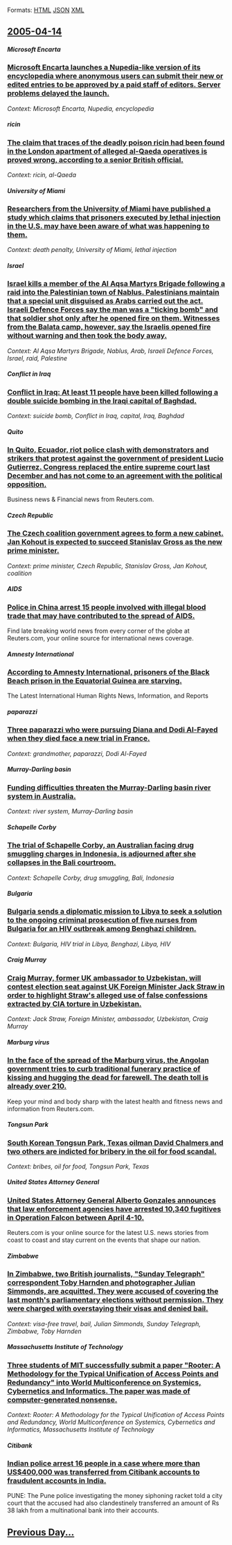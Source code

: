 
Formats: [HTML](2005/04/14/index.html)  [JSON](2005/04/14/index.json)  [XML](2005/04/14/index.xml)  

## [2005-04-14](/news/2005/04/14/index.md)

##### Microsoft Encarta
### [ Microsoft Encarta launches a Nupedia-like version of its encyclopedia where anonymous users can submit their new or edited entries to be approved by a paid staff of editors. Server problems delayed the launch. ](/news/2005/04/14/microsoft-encarta-launches-a-nupedia-like-version-of-its-encyclopedia-where-anonymous-users-can-submit-their-new-or-edited-entries-to-be-ap.md)
_Context: Microsoft Encarta, Nupedia, encyclopedia_

##### ricin
### [ The claim that traces of the deadly poison ricin had been found in the London apartment of alleged al-Qaeda operatives is proved wrong, according to a senior British official. ](/news/2005/04/14/the-claim-that-traces-of-the-deadly-poison-ricin-had-been-found-in-the-london-apartment-of-alleged-al-qaeda-operatives-is-proved-wrong-acc.md)
_Context: ricin, al-Qaeda_

##### University of Miami
### [ Researchers from the University of Miami have published a study which claims that prisoners executed by lethal injection in the U.S. may have been aware of what was happening to them. ](/news/2005/04/14/researchers-from-the-university-of-miami-have-published-a-study-which-claims-that-prisoners-executed-by-lethal-injection-in-the-u-s-may-ha.md)
_Context: death penalty, University of Miami, lethal injection_

##### Israel
### [ Israel kills a member of the Al Aqsa Martyrs Brigade following a raid into the Palestinian town of Nablus. Palestinians maintain that a special unit disguised as Arabs carried out the act. Israeli Defence Forces say the man was a "ticking bomb" and that soldier shot only after he opened fire on them. Witnesses from the Balata camp, however, say the Israelis opened fire without warning and then took the body away. ](/news/2005/04/14/israel-kills-a-member-of-the-al-aqsa-martyrs-brigade-following-a-raid-into-the-palestinian-town-of-nablus-palestinians-maintain-that-a-spe.md)
_Context: Al Aqsa Martyrs Brigade, Nablus, Arab, Israeli Defence Forces, Israel, raid, Palestine_

##### Conflict in Iraq
### [ Conflict in Iraq: At least 11 people have been killed following a double suicide bombing in the Iraqi capital of Baghdad. ](/news/2005/04/14/conflict-in-iraq-at-least-11-people-have-been-killed-following-a-double-suicide-bombing-in-the-iraqi-capital-of-baghdad.md)
_Context: suicide bomb, Conflict in Iraq, capital, Iraq, Baghdad_

##### Quito
### [ In Quito, Ecuador, riot police clash with demonstrators and strikers that protest against the government of president Lucio Gutierrez. Congress replaced the entire supreme court last December and has not come to an agreement with the political opposition. ](/news/2005/04/14/in-quito-ecuador-riot-police-clash-with-demonstrators-and-strikers-that-protest-against-the-government-of-president-lucio-gutia-c-rrez-con.md)
Business news & Financial news from Reuters.com.

##### Czech Republic
### [ The Czech coalition government agrees to form a new cabinet. Jan Kohout is expected to succeed Stanislav Gross as the new prime minister. ](/news/2005/04/14/the-czech-coalition-government-agrees-to-form-a-new-cabinet-jan-kohout-is-expected-to-succeed-stanislav-gross-as-the-new-prime-minister.md)
_Context: prime minister, Czech Republic, Stanislav Gross, Jan Kohout, coalition_

##### AIDS
### [ Police in China arrest 15 people involved with illegal blood trade that may have contributed to the spread of AIDS. ](/news/2005/04/14/police-in-china-arrest-15-people-involved-with-illegal-blood-trade-that-may-have-contributed-to-the-spread-of-aids.md)
Find late breaking world news from every corner of the globe at Reuters.com, your online source for international news coverage.

##### Amnesty International
### [ According to Amnesty International, prisoners of the Black Beach prison in the Equatorial Guinea are starving. ](/news/2005/04/14/according-to-amnesty-international-prisoners-of-the-black-beach-prison-in-the-equatorial-guinea-are-starving.md)
The Latest International Human Rights News, Information, and Reports

##### paparazzi
### [ Three paparazzi who were pursuing Diana and Dodi Al-Fayed when they died face a new trial in France. ](/news/2005/04/14/three-paparazzi-who-were-pursuing-diana-and-dodi-al-fayed-when-they-died-face-a-new-trial-in-france.md)
_Context: grandmother, paparazzi, Dodi Al-Fayed_

##### Murray-Darling basin
### [ Funding difficulties threaten the Murray-Darling basin river system in Australia. ](/news/2005/04/14/funding-difficulties-threaten-the-murrayadarling-basin-river-system-in-australia.md)
_Context: river system, Murray-Darling basin_

##### Schapelle Corby
### [ The trial of Schapelle Corby, an Australian facing drug smuggling charges in Indonesia, is adjourned after she collapses in the Bali courtroom. ](/news/2005/04/14/the-trial-of-schapelle-corby-an-australian-facing-drug-smuggling-charges-in-indonesia-is-adjourned-after-she-collapses-in-the-bali-courtr.md)
_Context: Schapelle Corby, drug smuggling, Bali, Indonesia_

##### Bulgaria
### [ Bulgaria sends a diplomatic mission to Libya to seek a solution to the ongoing criminal prosecution of five nurses from Bulgaria for an HIV outbreak among Benghazi children. ](/news/2005/04/14/bulgaria-sends-a-diplomatic-mission-to-libya-to-seek-a-solution-to-the-ongoing-criminal-prosecution-of-five-nurses-from-bulgaria-for-an-hiv.md)
_Context: Bulgaria, HIV trial in Libya, Benghazi, Libya, HIV_

##### Craig Murray
### [ Craig Murray, former UK ambassador to Uzbekistan, will contest election seat against UK Foreign Minister Jack Straw in order to highlight Straw's alleged use of false confessions extracted by CIA torture in Uzbekistan. ](/news/2005/04/14/craig-murray-former-uk-ambassador-to-uzbekistan-will-contest-election-seat-against-uk-foreign-minister-jack-straw-in-order-to-highlight-s.md)
_Context: Jack Straw, Foreign Minister, ambassador, Uzbekistan, Craig Murray_

##### Marburg virus
### [ In the face of the spread of the Marburg virus, the Angolan government tries to curb traditional funerary practice of kissing and hugging the dead for farewell. The death toll is already over 210. ](/news/2005/04/14/in-the-face-of-the-spread-of-the-marburg-virus-the-angolan-government-tries-to-curb-traditional-funerary-practice-of-kissing-and-hugging-t.md)
Keep your mind and body sharp with the latest health and fitness news and information from Reuters.com.

##### Tongsun Park
### [ South Korean Tongsun Park, Texas oilman David Chalmers and two others are indicted for bribery in the oil for food scandal. ](/news/2005/04/14/south-korean-tongsun-park-texas-oilman-david-chalmers-and-two-others-are-indicted-for-bribery-in-the-oil-for-food-scandal.md)
_Context: bribes, oil for food, Tongsun Park, Texas_

##### United States Attorney General
### [ United States Attorney General Alberto Gonzales announces that law enforcement agencies have arrested 10,340 fugitives in Operation Falcon between April 4-10. ](/news/2005/04/14/united-states-attorney-general-alberto-gonzales-announces-that-law-enforcement-agencies-have-arrested-10-340-fugitives-in-operation-falcon.md)
Reuters.com is your online source for the latest U.S. news stories from coast to coast and stay current on the events that shape our nation.

##### Zimbabwe
### [ In Zimbabwe, two British journalists, "Sunday Telegraph" correspondent Toby Harnden and photographer Julian Simmonds, are acquitted. They were accused of covering the last month's parliamentary elections without permission. They were charged with overstaying their visas and denied bail. ](/news/2005/04/14/in-zimbabwe-two-british-journalists-sunday-telegraph-correspondent-toby-harnden-and-photographer-julian-simmonds-are-acquitted-they-w.md)
_Context: visa-free travel, bail, Julian Simmonds, Sunday Telegraph, Zimbabwe, Toby Harnden_

##### Massachusetts Institute of Technology
### [ Three students of MIT successfully submit a paper "Rooter: A Methodology for the Typical Unification of Access Points and Redundancy" into World Multiconference on Systemics, Cybernetics and Informatics. The paper was made of computer-generated nonsense. ](/news/2005/04/14/three-students-of-mit-successfully-submit-a-paper-rooter-a-methodology-for-the-typical-unification-of-access-points-and-redundancy-into.md)
_Context: Rooter: A Methodology for the Typical Unification of Access Points and Redundancy, World Multiconference on Systemics, Cybernetics and Informatics, Massachusetts Institute of Technology_

##### Citibank
### [ Indian police arrest 16 people in a case where more than US$400,000 was transferred from Citibank accounts to fraudulent accounts in India. ](/news/2005/04/14/indian-police-arrest-16-people-in-a-case-where-more-than-us-400-000-was-transferred-from-citibank-accounts-to-fraudulent-accounts-in-india.md)
PUNE: The Pune police investigating the money siphoning racket told a city court that the accused had also clandestinely transferred an amount of Rs 38 lakh from a multinational bank into their accounts.

## [Previous Day...](/news/2005/04/13/index.md)

